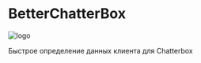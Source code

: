 # BetterChatterBox
![logo](https://github.com/user-attachments/assets/2007994c-d747-40d0-8d1e-070b569b42cb)

Быстрое определение данных клиента для Chatterbox
